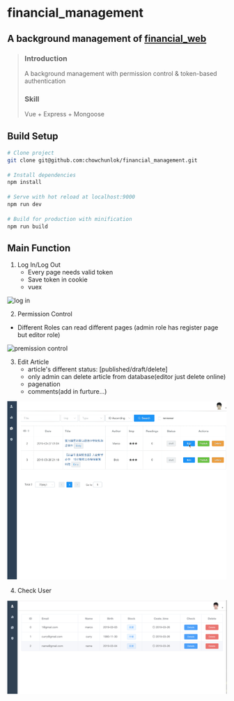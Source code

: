 # financial_management

## A background management of [financial_web](https://github.com/chowchunlok/financial_web/tree/master)

> ### Introduction
>
> A background management with permission control & token-based authentication
>
> ### Skill
>
> Vue + Express + Mongoose

## Build Setup

```bash
# Clone project
git clone git@github.com:chowchunlok/financial_management.git

# Install dependencies
npm install

# Serve with hot reload at localhost:9000
npm run dev

# Build for production with minification
npm run build

```

## Main Function

1. Log In/Log Out
   - Every page needs valid token
   - Save token in cookie
   - vuex

![log in](./gif/login.gif)



2. Permission Control

- Different Roles can read different pages (admin role has register page but editor role)

![premission control](./gif/permission.gif)

3. Edit Article
   - article's different status: [published/draft/delete]
   - only admin can delete article from database(editor just delete online)
   - pagenation
   - comments(add in furture...)

![edit article](./gif/edit.gif)

4. Check User

![user](./gif/user.png)
